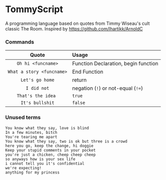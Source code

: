 # TommyScript
A programming language based on quotes from Timmy Wiseau's cult classic The Room. Inspired by https://github.com/lhartikk/ArnoldC

### Commands
| Quote | Usage |
|:-----:|:------|
|`Oh hi <funcname>`        | Function Declaration, begin function |
|`What a story <funcname>` | End Function |
|`Let's go home`           | return |
|`I did not`               | negation (`!`) or not-equal (`!=`) |
|`That's the idea `        | `true` |
|`It's bullshit`           | `false` |

### Unused terms
`You know what they say, love is blind`  
`In a few minutes, bitch`  
`You're tearing me apart`  
`You know what they say, two is ok but three is a crowd`  
`here you go, keep the change, hi doggie`  
`Keep your stupid comments in your pocket`  
`you're just a chicken, cheep cheep cheep`  
`so anyways how is your sex life`  
`i cannot tell you it's confidential`  
`we're expecting!`  
`anything for my princess`  
